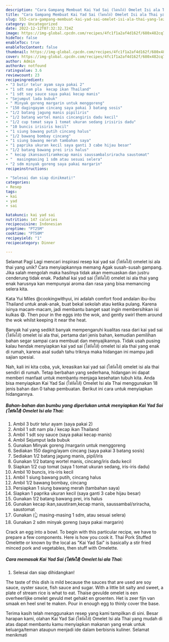 ```yaml
---
description: "Cara Gampang Membuat Kai Yad Sai (ไข่ยัดใส้) Omelet Isi ala Thai yang Lezat Sekali, Mantap"
title: "Cara Gampang Membuat Kai Yad Sai (ไข่ยัดใส้) Omelet Isi ala Thai yang Lezat Sekali, Mantap"
slug: 553-cara-gampang-membuat-kai-yad-sai-omelet-isi-ala-thai-yang-lezat-sekali-mantap
category: Uncategorized
date: 2022-12-12T07:32:32.724Z
image: https://img-global.cpcdn.com/recipes/4fc1f1a2af4d162f/680x482cq70/kai-yad-sai-ไขยดใส-omelet-isi-ala-thai-foto-resep-utama.jpg
hideToc: false
enableToc: true
enableTocContent: false
thumbnail: https://img-global.cpcdn.com/recipes/4fc1f1a2af4d162f/680x482cq70/kai-yad-sai-ไขยดใส-omelet-isi-ala-thai-foto-resep-utama.jpg
cover: https://img-global.cpcdn.com/recipes/4fc1f1a2af4d162f/680x482cq70/kai-yad-sai-ไขยดใส-omelet-isi-ala-thai-foto-resep-utama.jpg
author: Admin
authorAv: notfound
ratingvalue: 3.6
reviewcount: 23
recipeingredient:
- "3 butir telur ayam saya pakai 2"
- "1 sdt nam pla  kecap ikan Thailand"
- "1 sdt soy sauce saya pakai kecap manis"
- "Sejumput lada bubuk"
- " Minyak goreng margarin untuk menggoreng"
- "150 dagingayam cincang saya pakai 3 batang sosis"
- "1/2 batang jagung manis pipiliris"
- "1/2 batang wortel manis cincangiris dadu kecil"
- "1/2 cup tomat saya 1 tomat ukuran sedang irisiris dadu"
- "10 buncis irisiris kecil"
- "1 siung bawang putih cincang halus"
- "1/2 bawang bombay cincang"
- "1 siung bawang merah tambahan saya"
- "1 paprika ukuran kecil saya ganti 3 cabe hijau besar"
- "1/2 batang bawang prei iris halus"
- " kecap ikansaustiramkecap manis saussambalsriracha saustomat"
- "  masingmasing 1 sdm atau sesuai selera"
- "2 sdm minyak goreng saya pakai margarin"
recipeinstructions:

- "Selesai dan siap dinikmati!"
categories:
- Resep
tags:
- kai
- yad
- sai

katakunci: kai yad sai 
nutrition: 147 calories
recipecuisine: Indonesian
preptime: "PT25M"
cooktime: "PT50M"
recipeyield: "1"
recipecategory: Dinner

---
```



Selamat Pagi Lagi mencari inspirasi resep kai yad sai (ไข่ยัดใส้) omelet isi ala thai yang unik? Cara menyiapkannya memang Agak susah-susah gampang. Jika salah mengolah maka hasilnya tidak akan memuaskan dan justru cenderung tidak enak. Padahal kai yad sai (ไข่ยัดใส้) omelet isi ala thai yang enak harusnya kan mempunyai aroma dan rasa yang bisa memancing selera kita.


Kata Yui Miles @cookingwithyui, ini adalah comfort food andalan ibu-ibu Thailand untuk anak-anak, buat bekal sekolah atau ketika pulang. Karena isinya macam-macam, jadi membantu banget saat ingin membersihkan isi kulkas 😄. Then pour in the eggs into the wok, and gently swirl them around the wok whilst keeping it near the heat.

Banyak hal yang sedikit banyak mempengaruhi kualitas rasa dari kai yad sai (ไข่ยัดใส้) omelet isi ala thai, pertama dari jenis bahan, kemudian pemilihan bahan segar sampai cara membuat dan menyajikannya. Tidak usah pusing kalau hendak menyiapkan kai yad sai (ไข่ยัดใส้) omelet isi ala thai yang enak di rumah, karena asal sudah tahu triknya maka hidangan ini mampu jadi sajian spesial.


Nah, kali ini kita coba, yuk, kreasikan kai yad sai (ไข่ยัดใส้) omelet isi ala thai sendiri di rumah. Tetap berbahan yang sederhana, hidangan ini dapat memberi manfaat untuk membantu menjaga kesehatan tubuh kita. Anda bisa menyiapkan Kai Yad Sai (ไข่ยัดใส้) Omelet Isi ala Thai menggunakan 18 jenis bahan dan 0 tahap pembuatan. Berikut ini cara untuk menyiapkan hidangannya.

<!--inarticleads1-->

##### Bahan-bahan dan bumbu yang diperlukan untuk menyiapkan Kai Yad Sai (ไข่ยัดใส้) Omelet Isi ala Thai:

1. Ambil 3 butir telur ayam (saya pakai 2)
1. Ambil 1 sdt nam pla / kecap ikan Thailand
1. Ambil 1 sdt soy sauce (saya pakai kecap manis)
1. Ambil Sejumput lada bubuk
1. Gunakan  Minyak goreng /margarin untuk menggoreng
1. Sediakan 150 daging/ayam cincang (saya pakai 3 batang sosis)
1. Sediakan 1/2 batang jagung manis, pipil/iris
1. Gunakan 1/2 batang wortel manis, cincang/iris dadu kecil
1. Siapkan 1/2 cup tomat (saya 1 tomat ukuran sedang, iris-iris dadu)
1. Ambil 10 buncis, iris-iris kecil
1. Ambil 1 siung bawang putih, cincang halus
1. Ambil 1/2 bawang bombay, cincang
1. Persiapkan 1 siung bawang merah (tambahan saya)
1. Siapkan 1 paprika ukuran kecil (saya ganti 3 cabe hijau besar)
1. Gunakan 1/2 batang bawang prei, iris halus
1. Gunakan  kecap ikan,saustiram,kecap manis, saussambal/sriracha, saustomat
1. Gunakan  (👆 masing-masing 1 sdm, atau sesuai selera)
1. Gunakan 2 sdm minyak goreng (saya pakai margarin)


Crack an egg into a bowl. To begin with this particular recipe, we have to prepare a few components. Here is how you cook it. Thai Pork Stuffed Omelette or known by the local as &#34;Kai Yad Sai&#34; is basically a stir fried minced pork and vegetables, then stuff with Omelette. 

<!--inarticleads2-->

##### Cara memasak Kai Yad Sai (ไข่ยัดใส้) Omelet Isi ala Thai:


1. Selesai dan siap dihidangkan!

The taste of this dish is mild because the sauces that are used are soy sauce, oyster sauce, fish sauce and sugar. With a little bit salty and sweet, a plate of stream rice is what to eat. Thaise gevulde omelet is een overheerlijke omelet gevuld met gehakt en groenten. Het is zeer fijn van smaak en heel snel te maken. Pour in enough egg to thinly cover the base. 

Terima kasih telah menggunakan resep yang kami tampilkan di sini. Besar harapan kami, olahan Kai Yad Sai (ไข่ยัดใส้) Omelet Isi ala Thai yang mudah di atas dapat membantu kamu menyiapkan makanan yang enak untuk keluarga/teman ataupun menjadi ide dalam berbisnis kuliner. Selamat menikmati

